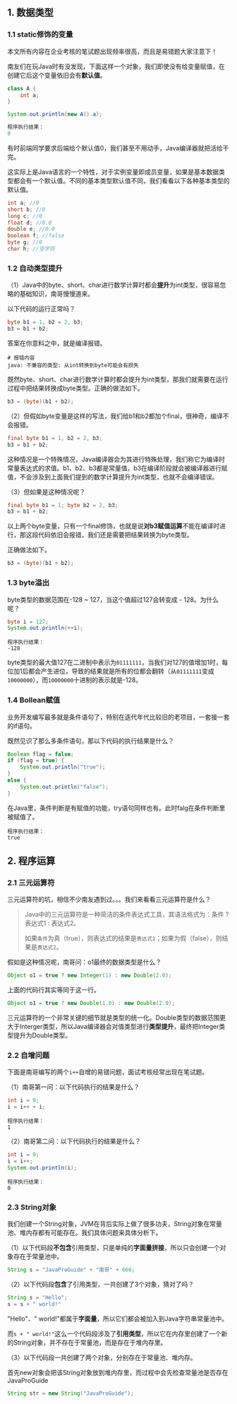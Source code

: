 ## 1. 数据类型

### 1.1 static修饰的变量

本文所有内容在企业考核的笔试题出现频率很高，而且是易错题大家注意下！

南友们在玩Java时有没发现，下面这样一个对象，我们即使没有给变量赋值，在创建它后这个变量依旧会有**默认值**。

```java
class A {
    int a;
}

System.out.println(new A().a);
```

```java
程序执行结果：
0
```

有时前端同学要求后端给个默认值0，我们甚至不用动手，Java编译器就把活给干完。

这实际上是Java语言的一个特性，对于实例变量即成员变量，如果是基本数据类型都会有一个默认值。不同的基本类型默认值不同，我们看看以下各种基本类型的默认值。

```java
int a; //0
short b; //0
long c; //0
float d; //0.0
double e; //0.0
boolean f; //false
byte g; //0
char h; //空字符
```

### 1.2 自动类型提升

（1）Java中的byte、short、char进行数学计算时都会**提升**为int类型，很容易忽略的基础知识，南哥慢慢道来。

以下代码的运行正常吗？

```java
byte b1 = 1, b2 = 2, b3;
b3 = b1 + b2;
```

答案在你意料之中，就是编译报错。

```shell
# 报错内容
java: 不兼容的类型: 从int转换到byte可能会有损失
```

既然byte、short、char进行数学计算时都会提升为int类型，那我们就需要在运行过程中把结果转换成byte类型。正确的做法如下。

```java
b3 = (byte)(b1 + b2);
```

（2）但假如byte变量是这样的写法，我们给b1和b2都加个final，很神奇，编译不会报错。 

```java
final byte b1 = 1, b2 = 2, b3;
b3 = b1 + b2;
```

这种情况是一个特殊情况，Java编译器会为其进行特殊处理，我们称它为编译时常量表达式的求值。b1、b2、b3都是常量值，b3在编译阶段就会被编译器进行赋值，不会涉及到上面我们提到的数学计算提升为int类型，也就不会编译错误。

（3）但如果是这种情况呢？

```java
final byte b1 = 1; byte b2 = 2, b3;
b3 = b1 + b2;
```

以上两个byte变量，只有一个final修饰，也就是说**对b3赋值运算**不能在编译时进行，那这段代码依旧会报错，我们还是需要把结果转换为byte类型。

正确做法如下。

```java
b3 = (byte)(b1 + b2);
```

### 1.3 byte溢出

byte类型的数据范围在-128 ~ 127，当这个值超过127会转变成 - 128。为什么呢？

```java
byte i = 127;
System.out.println(++i);
```

```shell
程序执行结果：
-128
```

byte类型的最大值127在二进制中表示为`01111111`，当我们对127的值增加1时，每位加1后都会产生进位，导致的结果就是所有的位都会翻转（从`01111111`变成`10000000`），而`10000000`十进制的表示就是-128。

### 1.4 Bollean赋值

业务开发编写最多就是条件语句了，特别在迭代年代比较旧的老项目，一套接一套的if语句。

既然见识了那么多条件语句，那以下代码的执行结果是什么？

```java
Boolean flag = false;
if (flag = true) {
    System.out.println("true");
}
else {
    System.out.println("false");
}
```

在Java里，条件判断是有赋值的功能，try语句同样也有。此时falg在条件判断里被赋值了。

```shell
程序执行结果：
true
```



## 2. 程序运算

### 2.1 三元运算符

三元运算符的坑，相信不少南友遇到过。。。我们来看看三元运算符是什么？

> Java中的三元运算符是一种简洁的条件表达式工具，其语法格式为：条件 ? 表达式1 : 表达式2。
>
> 如果`条件`为真（true），则表达式的结果是`表达式1`；如果为假（false），则结果是`表达式2`。

假如是这种情况呢，南哥问：o1最终的数据类型是什么？

```java
Object o1 = true ? new Integer(1) : new Double(2.0);
```

上面的代码行其实等同于这一行。

```java
Object o1 = true ? new Double(1.0) : new Double(2.0);
```

三元运算符的一个非常关键的细节就是类型的统一化。Double类型的数据范围更大于Interger类型，所以Java编译器会对值类型进行**类型提升**，最终把Integer类型提升为Double类型。

### 2.2 自增问题

下面是南哥编写的两个`i++`自增的易错问题，面试考核经常出现在笔试题。

（1）南哥第一问：以下代码执行的结果是什么？

```java
int i = 0;
i = i++ + i; 
```

```shell
程序执行结果：
1
```

（2）南哥第二问：以下代码执行的结果是什么？

```java
int i = 0;
i = i++;
System.out.println(i);
```

```shell
程序执行结果：
0
```

### 2.3 String对象

我们创建一个String对象，JVM在背后实际上做了很多功夫，String对象在常量池、堆内存都有可能存在。我们具体问题来具体分析下。

（1）以下代码段**不包含**引用类型，只是单纯的**字面量拼接**，所以只会创建一个对象存在于常量池中。

```java
String s = "JavaProGuide" + "南哥" + 666;
```

（2）以下代码段**包含**了引用类型，一共创建了3个对象，猜对了吗？

```java
String s = "Hello";
s = s + " world!"
```

"Hello"、" world!"都属于**字面量**，所以它们都会被加入到Java字符串常量池中。

而`s + " world!"`这么一个代码段涉及了**引用类型**，所以它在内存里创建了一个新的String对象，并不存在于常量池，而是存在于堆内存里。

（3）以下代码段一共创建了两个对象，分别存在于常量池、堆内存。

首先new对象会把该String对象放到堆内存里，而过程中会先检查常量池是否存在JavaProGuide

```java
String str = new String("JavaProGuide");
```